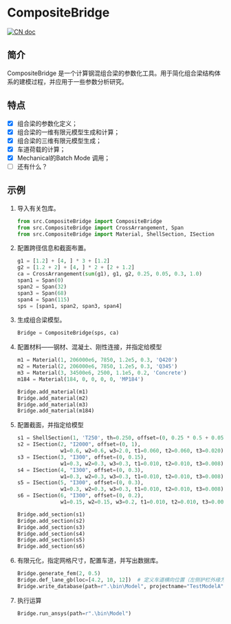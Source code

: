 # CompositeBridge

[![CN doc](https://img.shields.io/badge/文档-中文版-blue.svg)](README_zh_CN.md)


## 简介
CompositeBridge 是一个计算钢混组合梁的参数化工具。用于简化组合梁结构体系的建模过程，并应用于一些参数分析研究。

## 特点

- [x] 组合梁的参数化定义；
- [x] 组合梁的一维有限元模型生成和计算；
- [x] 组合梁的三维有限元模型生成；
- [x] 车道荷载的计算；
- [x] Mechanical的Batch Mode 调用；
- [ ] 还有什么？

## 示例

1. 导入有关包库。

   ```python
   from src.CompositeBridge import CompositeBridge
   from src.CompositeBridge import CrossArrangement, Span
   from src.CompositeBridge import Material, ShellSection, ISection
   ```
   
2. 配置跨径信息和截面布置。

   ```python
   g1 = [1.2] + [4, ] * 3 + [1.2]
   g2 = [1.2 + 2] + [4, ] * 2 + [2 + 1.2]
   ca = CrossArrangement(sum(g1), g1, g2, 0.25, 0.05, 0.3, 1.0)
   span1 = Span(0)
   span2 = Span(32)
   span3 = Span(68)
   span4 = Span(115)
   sps = [span1, span2, span3, span4]
   ```

3. 生成组合梁模型。

   ```python
   Bridge = CompositeBridge(sps, ca)
   ```

4. 配置材料——钢材、混凝土、刚性连接，并指定给模型

   ```python
   m1 = Material(1, 206000e6, 7850, 1.2e5, 0.3, 'Q420')
   m2 = Material(2, 206000e6, 7850, 1.2e5, 0.3, 'Q345')
   m3 = Material(3, 34500e6, 2500, 1.1e5, 0.2, 'Concrete')
   m184 = Material(184, 0, 0, 0, 0, 'MP184')
   
   Bridge.add_material(m1)
   Bridge.add_material(m2)
   Bridge.add_material(m3)
   Bridge.add_material(m184)
   ```

5. 配置截面，并指定给模型

   ```python
   s1 = ShellSection(1, 'T250', th=0.250, offset=(0, 0.25 * 0.5 + 0.05))
   s2 = ISection(2, "I2000", offset=(0, 1), 
                 w1=0.6, w2=0.6, w3=2.0, t1=0.060, t2=0.060, t3=0.020)
   s3 = ISection(3, "I300", offset=(0, 0.15), 
                 w1=0.3, w2=0.3, w3=0.3, t1=0.010, t2=0.010, t3=0.008)
   s4 = ISection(4, "I300", offset=(0, 0.3), 
                 w1=0.3, w2=0.3, w3=0.3, t1=0.010, t2=0.010, t3=0.008)
   s5 = ISection(5, "I300", offset=(0, 0.3), 
                 w1=0.3, w2=0.3, w3=0.3, t1=0.010, t2=0.010, t3=0.008)
   s6 = ISection(6, "I300", offset=(0, 0.2), 
                 w1=0.15, w2=0.15, w3=0.2, t1=0.010, t2=0.010, t3=0.008)
   
   Bridge.add_section(s1)
   Bridge.add_section(s2)
   Bridge.add_section(s3)
   Bridge.add_section(s4)
   Bridge.add_section(s5)
   Bridge.add_section(s6)
   ```

7. 有限元化，指定网格尺寸，配置车道，并写出数据库。

   ```python
   Bridge.generate_fem(2, 0.5)
   Bridge.def_lane_gb(loc=[4.2, 10, 12])  # 定义车道横向位置（左侧护栏外缘为0）
   Bridge.write_database(path=r".\bin\Model", projectname="TestModelA")
   ```

7. 执行运算

   ```python
   Bridge.run_ansys(path=r".\bin\Model")
   ```

   
